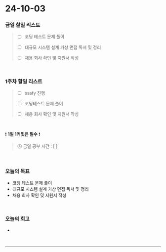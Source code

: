 # 24-10-03
### 금일 할일 리스트
> - [ ] 코딩 테스트 문제 풀이
>
> - [ ] 대규모 시스템 설계 가상 면접 독서 및 정리
>
> - [ ] 채용 회사 확인 및 지원서 작성

<br/>

### 1주차 할일 리스트
> - [ ] ssafy 진행
>
> - [ ] 코딩테스트 문제 풀이
>
> - [ ] 채용 회사 확인 및 지원서 작성

<br/>

❗ **1일 1커밋은 필수** ❗
> 🕒 금일 공부 시간 : [  ]

<br/>

### 오늘의 목표
- 코딩 테스트 문제 풀이
- 대규모 시스템 설계 가상 면접 독서 및 정리
- 채용 회사 확인 및 지원서 작성

<br>

### 오늘의 회고
- 

<br/>

---
